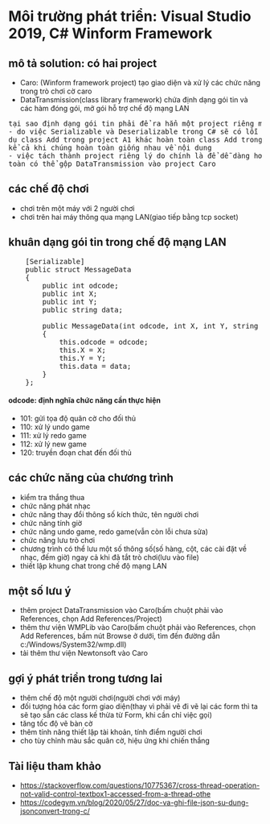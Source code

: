 # Môi trường phát triển: Visual Studio 2019, C# Winform Framework
## mô tả solution: có hai project
- Caro: (Winform framework project) tạo giao diện và xử lý các chức năng trong trò chơi cờ caro
- DataTransmission(class library framework) chứa định dạng gói tin và các hàm đóng gói, mở gói hỗ trợ chế độ mạng LAN
<pre>
tại sao định dạng gói tin phải để ra hẳn một project riêng mà không gộp luôn vào project Caro
- do việc Serializable và Deserializable trong C# sẽ có lỗi nếu token của object không khớp, ví 
dụ class Add trong project A1 khác hoàn toàn class Add trong project A2, không thể serializable 
kể cả khi chúng hoàn toàn giống nhau về nội dung
- việc tách thành project riêng lý do chính là để dễ dàng hơn trong việc kiểm thử, debug, hoàn 
toàn có thể gộp DataTransmission vào project Caro
</pre>
## các chế độ chơi
- chơi trên một máy với 2 người chơi
- chơi trên hai máy thông qua mạng LAN(giao tiếp bằng tcp socket)
## khuân dạng gói tin trong chế độ mạng LAN
<pre>
    [Serializable]
    public struct MessageData
    {
        public int odcode;
        public int X;
        public int Y;
        public string data;

        public MessageData(int odcode, int X, int Y, string data)
        {
            this.odcode = odcode;
            this.X = X;
            this.Y = Y;
            this.data = data;
        }
    };
</pre>
#### odcode: định nghĩa chức năng cần thực hiện
- 101: gửi tọa độ quân cờ cho đối thủ
- 110: xử lý undo game
- 111: xử lý redo game
- 112: xử lý new game
- 120: truyền đoạn chat đến đối thủ
## các chức năng của chương trình
- kiểm tra thắng thua
- chức năng phát nhạc
- chức năng thay đổi thông số kích thức, tên người chơi
- chức năng tính giờ
- chức năng undo game, redo game(vẫn còn lỗi chưa sửa)
- chức năng lưu trò chơi
- chương trình có thể lưu một số thông số(số hàng, cột, các cài đặt về nhạc, đếm giờ) ngay cả khi đã tắt trò chơi(lưu vào file)
- thiết lập khung chat trong chế độ mạng LAN
## một số lưu ý
- thêm project DataTransmission vào Caro(bấm chuột phải vào References, chọn Add References/Project)
- thêm thư viện WMPLib vào Caro(bấm chuột phải vào References, chọn Add References, bấm nút Browse ở dưới, tìm đến đường dẫn c:/Windows/System32/wmp.dll)
- tải thêm thư viện Newtonsoft vào Caro
## gợi ý phát triển trong tương lai
- thêm chế độ một người chơi(người chơi với máy)
- đối tượng hóa các form giao diện(thay vì phải vẽ đi vẽ lại các form thì ta sẽ tạo sẵn các class kế thừa từ Form, khi cần chỉ việc gọi)
- tăng tốc độ vẽ bàn cờ
- thêm tính năng thiết lập tài khoản, tính điểm người chơi
- cho tùy chỉnh màu sắc quân cờ, hiệu ứng khi chiến thắng
## Tài liệu tham khảo
- https://stackoverflow.com/questions/10775367/cross-thread-operation-not-valid-control-textbox1-accessed-from-a-thread-othe
- https://codegym.vn/blog/2020/05/27/doc-va-ghi-file-json-su-dung-jsonconvert-trong-c/
